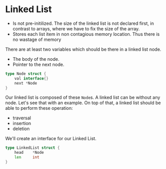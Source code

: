 # Linked List

- Is not pre-initilized. The size of the linked list is not declared first, in contrast to arrays, where we have to fix the size of the array.
- Stores each list item in non contagious memory location. Thus there is no wastage of memory 

There are at least two variables which should be there in a linked list node. 

- The body of the node. 
- Pointer to the next node.

```go
type Node struct {
    val interface{}
    next *Node
}
```

Our linked list is composed of these `Node`s. A linked list can be without any node. Let's see that with an example. On top of that, a linked list should be able to perform these operation:

- traversal
- insertion
- deletion

We'll create an interface for our Linked List. 

```go
type LinkedList struct {
    head    *Node
    len     int
}
```
